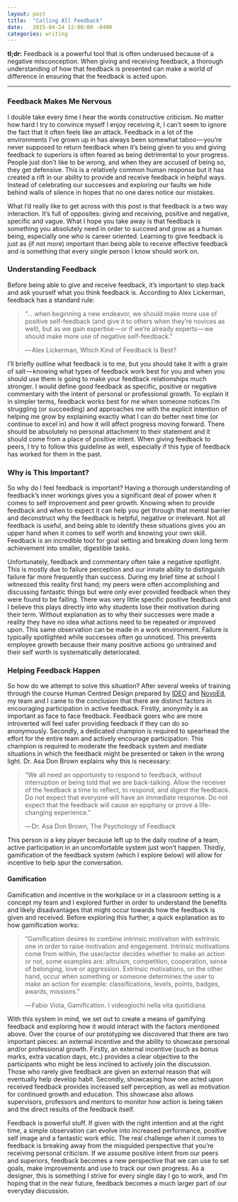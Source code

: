 ```yaml
---
layout: post
title:  "Calling All Feedback"
date:   2015-04-24 12:00:00 -0400
categories: writing
---
```

**tl;dr:** Feedback is a powerful tool that is often underused because of a negative misconception. When giving and receiving feedback, a thorough understanding of how that feedback is presented can make a world of difference in ensuring that the feedback is acted upon.

<hr>

### Feedback Makes Me Nervous

I double take every time I hear the words constructive criticism. No matter how hard I try to convince myself I enjoy receiving it, I can’t seem to ignore the fact that it often feels like an attack. Feedback in a lot of the environments I’ve grown up in has always been somewhat taboo — you’re never supposed to return feedback when it’s being given to you and giving feedback to superiors is often feared as being detrimental to your progress. People just don’t like to be wrong, and when they are accused of being so, they get defensive. This is a relatively common human response but it has created a rift in our ability to provide and receive feedback in helpful ways. Instead of celebrating our successes and exploring our faults we hide behind walls of silence in hopes that no one dares notice our mistakes.

What I’d really like to get across with this post is that feedback is a two way interaction. It’s full of opposites: giving and receiving, positive and negative, specific and vague. What I hope you take away is that feedback is something you absolutely need in order to succeed and grow as a human being, especially one who is career oriented. Learning to give feedback is just as (if not more) important than being able to receive effective feedback and is something that every single person I know should work on.

### Understanding Feedback

Before being able to give and receive feedback, it’s important to step back and ask yourself what you think feedback is. According to Alex Lickerman, feedback has a standard rule:

>“… when beginning a new endeavor, we should make more use of positive self-feedback (and give it to others when they’re novices as well), but as we gain expertise — or if we’re already experts — we should make more use of negative self-feedback.”
>
>— Alex Lickerman, Which Kind of Feedback Is Best?

I’ll briefly outline what feedback is to me, but you should take it with a grain of salt — knowing what types of feedback work best for you and when you should use them is going to make your feedback relationships much stronger. I would define good feedback as specific, positive or negative commentary with the intent of personal or professional growth. To explain it in simpler terms, feedback works best for me when someone notices I’m struggling (or succeeding) and approaches me with the explicit intention of helping me grow by explaining exactly what I can do better next time (or continue to excel in) and how it will affect progress moving forward. There should be absolutely no personal attachment to their statement and it should come from a place of positive intent. When giving feedback to peers, I try to follow this guideline as well, especially if this type of feedback has worked for them in the past.

### Why is This Important?

So why do I feel feedback is important? Having a thorough understanding of feedback’s inner workings gives you a significant deal of power when it comes to self improvement and peer growth. Knowing when to provide feedback and when to expect it can help you get through that mental barrier and deconstruct why the feedback is helpful, negative or irrelevant. Not all feedback is useful, and being able to identify these situations gives you an upper hand when it comes to self worth and knowing your own skill. Feedback is an incredible tool for goal setting and breaking down long term achievement into smaller, digestible tasks.

Unfortunately, feedback and commentary often take a negative spotlight. This is mostly due to failure perception and our innate ability to distinguish failure far more frequently than success. During my brief time at school I witnessed this reality first hand; my peers were often accomplishing and discussing fantastic things but were only ever provided feedback when they were found to be failing. There was very little specific positive feedback and I believe this plays directly into why students lose their motivation during their term. Without explanation as to why their successes were made a reality they have no idea what actions need to be repeated or improved upon. This same observation can be made in a work environment. Failure is typically spotlighted while successes often go unnoticed. This prevents employee growth because their many positive actions go untrained and their self worth is systematically deteriorated.

### Helping Feedback Happen

So how do we attempt to solve this situation? After several weeks of training through the course Human Centred Design prepared by [IDEO](//www.ideo.com) and [NovoEd](//novoed.com), my team and I came to the conclusion that there are distinct factors in encouraging participation in active feedback. Firstly, anonymity is as important as face to face feedback. Feedback goers who are more introverted will feel safer providing feedback if they can do so anonymously. Secondly, a dedicated champion is required to spearhead the effort for the entire team and actively encourage participation. This champion is required to moderate the feedback system and mediate situations in which the feedback might be presented or taken in the wrong light. Dr. Asa Don Brown explains why this is necessary:

>“We all need an opportunity to respond to feedback, without interruption or being told that we are back-talking. Allow the receiver of the feedback a time to reflect, to respond, and digest the feedback. Do not expect that everyone will have an immediate response. Do not expect that the feedback will cause an epiphany or prove a life-changing experience.”
>
>— Dr. Asa Don Brown, The Psychology of Feedback

This person is a key player because left up to the daily routine of a team, active participation in an uncomfortable system just won’t happen. Thirdly, gamification of the feedback system (which I explore below) will allow for incentive to help spur the conversation.

#### Gamification

Gamification and incentive in the workplace or in a classroom setting is a concept my team and I explored further in order to understand the benefits and likely disadvantages that might occur towards how the feedback is given and received. Before exploring this further, a quick explanation as to how gamification works:

>“Gamification desires to combine intrinsic motivation with extrinsic one in order to raise motivation and engagement. Intrinsic motivations come from within, the user/actor decides whether to make an action or not, some examples are: altruism, competition, cooperation, sense of belonging, love or aggression. Extrinsic motivations, on the other hand, occur when something or someone determines the user to make an action for example: classifications, levels, points, badges, awards, missions.”
>
>— Fabio Viola, Gamification. I videogiochi nella vita quotidiana

With this system in mind, we set out to create a means of gamifying feedback and exploring how it would interact with the factors mentioned above. Over the course of our prototyping we discovered that there are two important pieces: an external incentive and the ability to showcase personal and/or professional growth. Firstly, an external incentive (such as bonus marks, extra vacation days, etc.) provides a clear objective to the participants who might be less inclined to actively join the discussion. Those who rarely give feedback are given an external reason that will eventually help develop habit. Secondly, showcasing how one acted upon received feedback provides increased self perception, as well as motivation for continued growth and education. This showcase also allows supervisors, professors and mentors to monitor how action is being taken and the direct results of the feedback itself.

Feedback is powerful stuff. If given with the right intention and at the right time, a simple observation can evolve into increased performance, positive self image and a fantastic work ethic. The real challenge when it comes to feedback is breaking away from the misguided perspective that you’re receiving personal criticism. If we assume positive intent from our peers and superiors, feedback becomes a new perspective that we can use to set goals, make improvements and use to track our own progress. As a designer, this is something I strive for every single day I go to work, and I’m hoping that in the near future, feedback becomes a much larger part of our everyday discussion.
